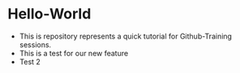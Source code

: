 # Hello-World

- This is repository represents a quick tutorial for Github-Training sessions.
- This is a test for our new feature
- Test 2
